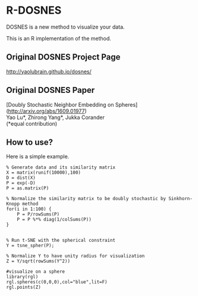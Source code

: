 # R-DOSNES
DOSNES is a new method to visualize your data.

This is an R implementation of the method.

## Original DOSNES Project Page
http://yaolubrain.github.io/dosnes/

## Original DOSNES Paper
[Doubly Stochastic Neighbor Embedding on Spheres] (http://arxiv.org/abs/1609.01977) <br>
Yao Lu\*, Zhirong Yang\*, Jukka Corander <br>
(*equal contribution)

## How to use?
Here is a simple example. 
``` 
% Generate data and its similarity matrix
X = matrix(runif(10000),100)
D = dist(X)
P = exp(-D)
P = as.matrix(P)

% Normalize the similarity matrix to be doubly stochastic by Sinkhorn-Knopp method
for(i in 1:100) {
    P = P/rowSums(P)
    P = P %*% diag(1/colSums(P))
}


% Run t-SNE with the spherical constraint
Y = tsne_spher(P);

% Normalize Y to have unity radius for visualization
Z = Y/sqrt(rowSums(Y^2))

#visualize on a sphere
library(rgl)
rgl.spheres(c(0,0,0),col="blue",lit=F)
rgl.points(Z)

``` 



